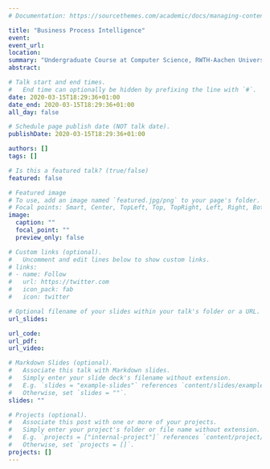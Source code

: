```yaml
---
# Documentation: https://sourcethemes.com/academic/docs/managing-content/

title: "Business Process Intelligence"
event:
event_url:
location:
summary: "Undergraduate Course at Computer Science, RWTH-Aachen University (04.2020 ~ Ongoing)"
abstract:

# Talk start and end times.
#   End time can optionally be hidden by prefixing the line with `#`.
date: 2020-03-15T18:29:36+01:00
date_end: 2020-03-15T18:29:36+01:00
all_day: false

# Schedule page publish date (NOT talk date).
publishDate: 2020-03-15T18:29:36+01:00

authors: []
tags: []

# Is this a featured talk? (true/false)
featured: false

# Featured image
# To use, add an image named `featured.jpg/png` to your page's folder.
# Focal points: Smart, Center, TopLeft, Top, TopRight, Left, Right, BottomLeft, Bottom, BottomRight.
image:
  caption: ""
  focal_point: ""
  preview_only: false

# Custom links (optional).
#   Uncomment and edit lines below to show custom links.
# links:
# - name: Follow
#   url: https://twitter.com
#   icon_pack: fab
#   icon: twitter

# Optional filename of your slides within your talk's folder or a URL.
url_slides:

url_code:
url_pdf:
url_video:

# Markdown Slides (optional).
#   Associate this talk with Markdown slides.
#   Simply enter your slide deck's filename without extension.
#   E.g. `slides = "example-slides"` references `content/slides/example-slides.md`.
#   Otherwise, set `slides = ""`.
slides: ""

# Projects (optional).
#   Associate this post with one or more of your projects.
#   Simply enter your project's folder or file name without extension.
#   E.g. `projects = ["internal-project"]` references `content/project/deep-learning/index.md`.
#   Otherwise, set `projects = []`.
projects: []
---
```

